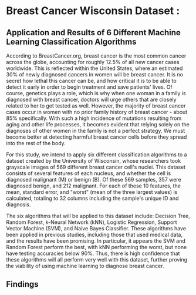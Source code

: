 # Breast Cancer Wisconsin Dataset : 
## Application and Results of 6 Different Machine Learning Classification Algorithms
According to BreastCancer.org, breast cancer is the most common cancer across the globe, accounting for roughly 12.5% of all new cancer cases worldwide. This is reflected within the United States, where an estimated 30% of newly diagnosed cancers in women will be breast cancer. It is no secret how lethal this cancer can be, and how critical it is to be able to detect it early in order to begin treatment and save patients' lives. Of course, genetics plays a role, which is why when one woman in a family is diagnosed with breast cancer, doctors will urge others that are closely related to her to get tested as well. However, the majority of breast cancer cases occur in women with no prior family history of breast cancer - about 85% specifically. With such a high incidence of mutations resulting from aging and other life processes, it becomes evident that relying solely on the diagnoses of other women in the family is not a perfect strategy. We must become better at detecting harmful breast cancer cells before they spread into the rest of the body.

For this study, we intend to apply six different classification algorithms to a dataset created by the University of Wisconsin, whose researchers took grayscale images of 569 different breast cancer cell's nuclei. This dataset consists of several features of each nucleus, and whether the cell is diagnosed malignant (M) or benign (B). Of these 569 samples, 357 were diagnosed benign, and 212 malignant. For each of these 10 features, the mean, standard error, and "worst" (mean of the three largest values) is calculated, totaling to 32 columns including the sample's unique ID and diagnosis. 

The six algorithms that will be applied to this dataset include: Decision Tree, Random Forest, k-Neural Network (kNN), Logistic Regression, Support Vector Machine (SVM), and Naive Bayes Classifier. These algorithms have been applied in previous studies, including those that used medical data, and the results have been promising. In particular, it appears the SVM and Random Forest perform the best, with kNN performing the worst, but none have testing accuracies below 90\%. Thus, there is high confidence that these algorithms will all perform very well with this dataset, further proving the viability of using machine learning to diagnose breast cancer.

## Findings

